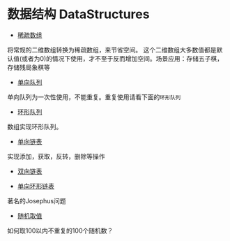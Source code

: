 # 数据结构 DataStructures


- [稀疏数组](sparse-array/src/main/resources/SparseArray.md)
 
将常规的二维数组转换为稀疏数组，来节省空间。
这个二维数组大多数值都是默认值(或者为0)的情况下使用，才不至于反而增加空间。场景应用：存储五子棋，存储残局象棋等

- [单向队列](unidirectional-queue/src/main/resources/unidirectional-queue.md)

单向队列为一次性使用，不能重复。重复使用请看下面的`环形队列`

- [环形队列](circle-queue/src/main/resources/circle-queue.md)

数组实现环形队列。

- [单向链表](one-way-linked-list/src/main/resources/one-way-linked-list.md)

实现添加，获取，反转，删除等操作

- [双向链表](double-linked-list/src/main/resources/double-linkedlist.md)


- [单向环形链表](circle-single-linked-list/src/main/resources/circle-single-linkedList.md)

著名的Josephus问题


- [随机取值](random-access/src/main/resources/random-access.md)

如何取100以内不重复的100个随机数？
